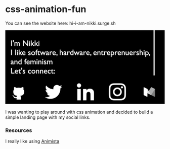 # css-animation-fun

You can see the website here:
hi-i-am-nikki.surge.sh

![](images/screenshot.png)

I was wanting to play around with css animation and decided to build a simple landing page with my social links.

### Resources

I really like using [Animista](https://animista.net/play/basic/flip/flip-vertical-bck)
